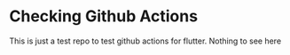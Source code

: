# Checking Github Actions

This is just a test repo to test github actions for flutter.
Nothing to see here
